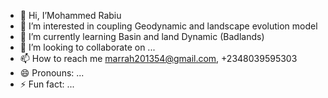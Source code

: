 - 👋 Hi, I’Mohammed Rabiu
- 👀 I’m interested in coupling Geodynamic and landscape evolution model
- 🌱 I’m currently learning Basin and land Dynamic (Badlands)
- 💞️ I’m looking to collaborate on ...
- 📫 How to reach me marrah201354@gmail.com, +2348039595303
- 😄 Pronouns: ...
- ⚡ Fun fact: ...

<!---
Marrah08039595303/Marrah08039595303 is a ✨ special ✨ repository because its `README.md` (this file) appears on your GitHub profile.
You can click the Preview link to take a look at your changes.
--->
